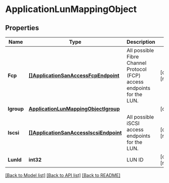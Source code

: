 # ApplicationLunMappingObject

## Properties

Name | Type | Description | Notes
------------ | ------------- | ------------- | -------------
**Fcp** | [**[]ApplicationSanAccessFcpEndpoint**](application_san_access_fcp_endpoint.md) | All possible Fibre Channel Protocol (FCP) access endpoints for the LUN. | [optional] [readonly] 
**Igroup** | [**ApplicationLunMappingObjectIgroup**](application_lun_mapping_object_igroup.md) |  | [optional] 
**Iscsi** | [**[]ApplicationSanAccessIscsiEndpoint**](application_san_access_iscsi_endpoint.md) | All possible iSCSI access endpoints for the LUN. | [optional] [readonly] 
**LunId** | **int32** | LUN ID | [optional] [readonly] 

[[Back to Model list]](../README.md#documentation-for-models) [[Back to API list]](../README.md#documentation-for-api-endpoints) [[Back to README]](../README.md)



